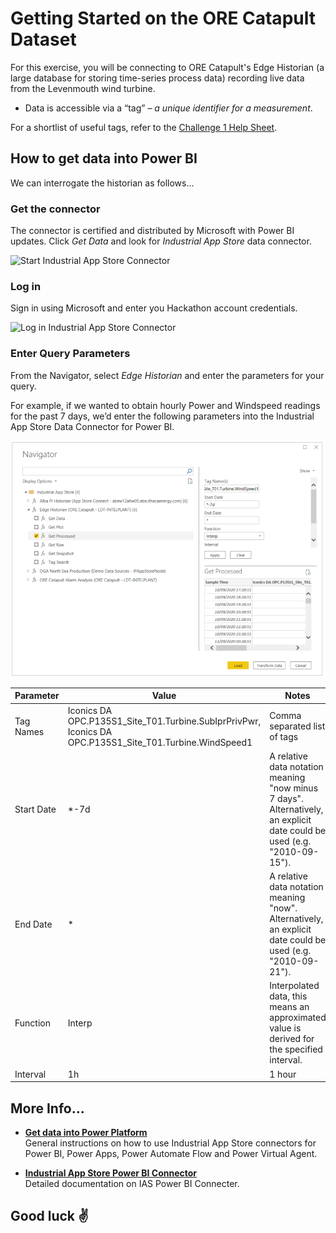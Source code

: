 # Getting Started on the ORE Catapult Dataset

For this exercise, you will be connecting to ORE Catapult's Edge Historian (a large database for storing time-series process data) recording live data from the Levenmouth wind turbine.

* Data is accessible via a “tag” – *a unique identifier for a measurement*.

For a shortlist of useful tags, refer to the [Challenge 1 Help Sheet](https://github.com/intelligentplant/codeless-hackathon-resource/blob/master/resources/Challenge%201%20-%20Info%20Pack.pdf).

## How to get data into Power BI

We can interrogate the historian as follows...

### Get the connector

 The connector is certified and distributed by Microsoft with Power BI updates. Click *Get Data* and look for *Industrial App Store* data connector.

![Start Industrial App Store Connector](https://intelligentplant.com/datasheets/powerplatform/resources/ias-pp-start-connector.gif)

### Log in

Sign in using Microsoft and enter you Hackathon account credentials. 

![Log in Industrial App Store Connector](https://intelligentplant.com/datasheets/powerplatform/resources/ias-pp-start-connector-log-in.gif)


### Enter Query Parameters

From the Navigator, select *Edge Historian* and enter the parameters for your query.

For example, if we wanted to obtain hourly  Power and Windspeed readings for the past 7 days, we’d enter the following parameters into the Industrial App Store Data Connector for Power BI.

![](images/Challenge1DataGuide01.png)

| Parameter | Value | Notes |
|-----------|-------|-------|
|Tag Names |  Iconics DA OPC.P135S1_Site_T01.Turbine.SubIprPrivPwr, Iconics DA OPC.P135S1_Site_T01.Turbine.WindSpeed1 | Comma separated list of tags |
| Start Date | *-7d| A relative data notation meaning "now minus 7 days". Alternatively, an explicit date could be used (e.g. "2010-09-15"). |
|End Date | *| A relative data notation meaning "now". Alternatively, an explicit date could be used (e.g. "2010-09-21").|
| Function | Interp | Interpolated data, this means an approximated value is derived for the specified interval.|
| Interval | 1h | 1 hour |

## More Info...

* [**Get data into Power Platform**](https://github.com/intelligentplant/codeless-hackathon-resource/blob/master/resources/get-data-into-power-platform.MD)<br/> General instructions on how to use Industrial App Store connectors for Power BI, Power Apps, Power Automate Flow and Power Virtual Agent.

* [**Industrial App Store Power BI Connector**](https://github.com/intelligentplant/IAS-Power-BI-connector)<br/> Detailed documentation on IAS Power BI Connecter.

## Good luck :v: